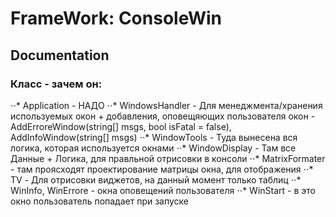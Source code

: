 # FrameWork: ConsoleWin
## Documentation

### Класс - зачем он:
⋅⋅* Application - НАДО
⋅⋅* WindowsHandler - Для менеджмента/хранения используемых окон + добавления, оповещяющих пользователя окон - AddErroreWindow(string[] msgs, bool isFatal = false), AddInfoWindow(string[] msgs)
⋅⋅* WindowTools - Туда вынесена вся логика, которая используется окнами 
⋅⋅* WindowDisplay - Там все Данные + Логика, для правльной отрисовки в консоли
⋅⋅* MatrixFormater - там проясходят проектирование матрицы окна, для отображения
⋅⋅* TV - Для отрисовки виджетов, на данный момент только таблиц 
⋅⋅* WinInfo, WinErrore - окна оповещений пользователя
⋅⋅* WinStart - в это окно пользователь попадает при запуске
